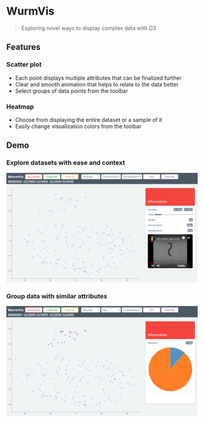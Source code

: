 # WurmVis

> Exploring novel ways to display complex data with D3

## Features

### Scatter plot

- Each point displays multiple attributes that can be finalized further
- Clear and smooth animation that helps to relate to the data better
- Select groups of data points from the toolbar

### Heatmap

- Choose from displaying the entire dataset or a sample of it
- Easily change visualization colors from the toolbar

## Demo

### Explore datasets with ease and context
![Main Scatterplot Screen](img/scatter-alone.png)

### Group data with similar attributes
![Scatterplot Selection Screen](img/scatter-group.png)